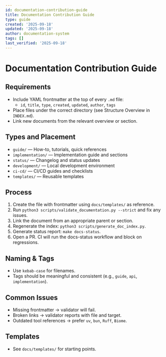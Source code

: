 ```yaml
---
id: documentation-contribution-guide
title: Documentation Contribution Guide
type: guide
created: '2025-09-18'
updated: '2025-09-18'
author: documentation-system
tags: []
last_verified: '2025-09-18'
---
```


# Documentation Contribution Guide

## Requirements

- Include YAML frontmatter at the top of every `.md` file:
  - `id`, `title`, `type`, `created`, `updated`, `author`, `tags`
- Place files under the correct directory (see Structure Overview in `INDEX.md`).
- Link new documents from the relevant overview or section.

## Types and Placement

- `guide/` — How-to, tutorials, quick references
- `implementation/` — Implementation guide and sections
- `status/` — Changelog and status updates
- `development/` — Local development environment
- `ci-cd/` — CI/CD guides and checklists
- `templates/` — Reusable templates

## Process

1. Create the file with frontmatter using `docs/templates/` as reference.
2. Run `python3 scripts/validate_documentation.py --strict` and fix any issues.
3. Link the document from an appropriate parent or section.
4. Regenerate the index: `python3 scripts/generate_doc_index.py`.
5. Generate status report: `make docs-status`.
6. Open a PR. CI will run the docs-status workflow and block on regressions.

## Naming & Tags

- Use `kebab-case` for filenames.
- Tags should be meaningful and consistent (e.g., `guide`, `api`, `implementation`).

## Common Issues

- Missing frontmatter → validator will fail.
- Broken links → validator reports with file and target.
- Outdated tool references → prefer `uv`, `bun`, `Ruff`, `Biome`.

## Templates

- See `docs/templates/` for starting points.

